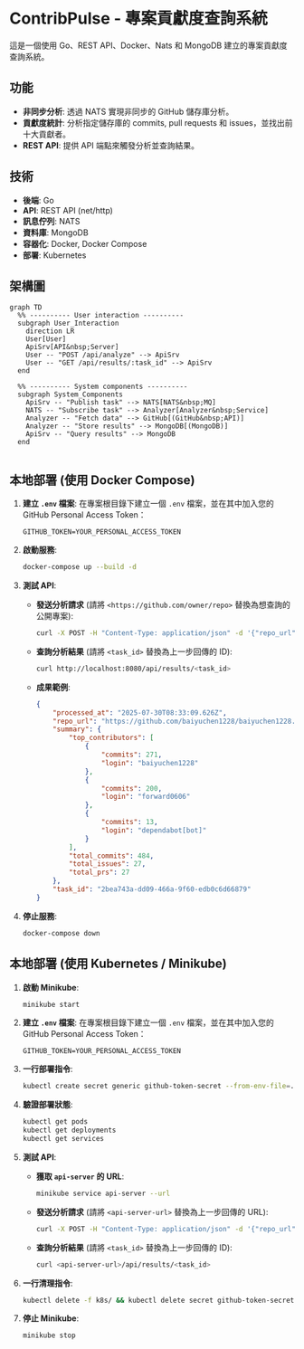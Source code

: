 # ContribPulse - 專案貢獻度查詢系統

這是一個使用 Go、REST API、Docker、Nats 和 MongoDB 建立的專案貢獻度查詢系統。

## 功能

*   **非同步分析**: 透過 NATS 實現非同步的 GitHub 儲存庫分析。
*   **貢獻度統計**: 分析指定儲存庫的 commits, pull requests 和 issues，並找出前十大貢獻者。
*   **REST API**: 提供 API 端點來觸發分析並查詢結果。

## 技術

*   **後端**: Go
*   **API**: REST API (net/http)
*   **訊息佇列**: NATS
*   **資料庫**: MongoDB
*   **容器化**: Docker, Docker Compose
*   **部署**: Kubernetes

## 架構圖

```mermaid
graph TD
  %% ---------- User interaction ----------
  subgraph User_Interaction
    direction LR
    User[User]
    ApiSrv[API&nbsp;Server]
    User -- "POST /api/analyze" --> ApiSrv
    User -- "GET /api/results/:task_id" --> ApiSrv
  end

  %% ---------- System components ----------
  subgraph System_Components
    ApiSrv -- "Publish task" --> NATS[NATS&nbsp;MQ]
    NATS -- "Subscribe task" --> Analyzer[Analyzer&nbsp;Service]
    Analyzer -- "Fetch data" --> GitHub[(GitHub&nbsp;API)]
    Analyzer -- "Store results" --> MongoDB[(MongoDB)]
    ApiSrv -- "Query results" --> MongoDB
  end


```

## 本地部署 (使用 Docker Compose)

1.  **建立 `.env` 檔案**:
    在專案根目錄下建立一個 `.env` 檔案，並在其中加入您的 GitHub Personal Access Token：
    ```
    GITHUB_TOKEN=YOUR_PERSONAL_ACCESS_TOKEN
    ```

2.  **啟動服務**:
    ```bash
    docker-compose up --build -d
    ```

3.  **測試 API**:
    *   **發送分析請求** (請將 `<https://github.com/owner/repo>` 替換為想查詢的公開專案):
        ```bash
        curl -X POST -H "Content-Type: application/json" -d '{"repo_url": "<https://github.com/owner/repo>"}' http://localhost:8080/api/analyze
        ```
    *   **查詢分析結果** (請將 `<task_id>` 替換為上一步回傳的 ID):
        ```bash
        curl http://localhost:8080/api/results/<task_id>
        ```
    *   **成果範例**:
        ```json
        {
            "processed_at": "2025-07-30T08:33:09.626Z",
            "repo_url": "https://github.com/baiyuchen1228/baiyuchen1228.github.io",
            "summary": {
                "top_contributors": [
                    {
                        "commits": 271,
                        "login": "baiyuchen1228"
                    },
                    {
                        "commits": 200,
                        "login": "forward0606"
                    },
                    {
                        "commits": 13,
                        "login": "dependabot[bot]"
                    }
                ],
                "total_commits": 484,
                "total_issues": 27,
                "total_prs": 27
            },
            "task_id": "2bea743a-dd09-466a-9f60-edb0c6d66879"
        }
        ```

4.  **停止服務**:
    ```bash
    docker-compose down
    ```

## 本地部署 (使用 Kubernetes / Minikube)

1.  **啟動 Minikube**:
    ```bash
    minikube start
    ```

2.  **建立 `.env` 檔案**:
    在專案根目錄下建立一個 `.env` 檔案，並在其中加入您的 GitHub Personal Access Token：
    ```
    GITHUB_TOKEN=YOUR_PERSONAL_ACCESS_TOKEN
    ```

3.  **一行部署指令**:
    ```bash
    kubectl create secret generic github-token-secret --from-env-file=.env && kubectl apply -f k8s/
    ```

4.  **驗證部署狀態**:
    ```bash
    kubectl get pods
    kubectl get deployments
    kubectl get services
    ```

5.  **測試 API**:
    *   **獲取 `api-server` 的 URL**:
        ```bash
        minikube service api-server --url
        ```
    *   **發送分析請求** (請將 `<api-server-url>` 替換為上一步回傳的 URL):
        ```bash
        curl -X POST -H "Content-Type: application/json" -d '{"repo_url": "https://github.com/owner/repo"}' <api-server-url>/api/analyze
        ```
    *   **查詢分析結果** (請將 `<task_id>` 替換為上一步回傳的 ID):
        ```bash
        curl <api-server-url>/api/results/<task_id>
        ```

6.  **一行清理指令**:
    ```bash
    kubectl delete -f k8s/ && kubectl delete secret github-token-secret
    ```

7.  **停止 Minikube**:
    ```bash
    minikube stop
    ```
